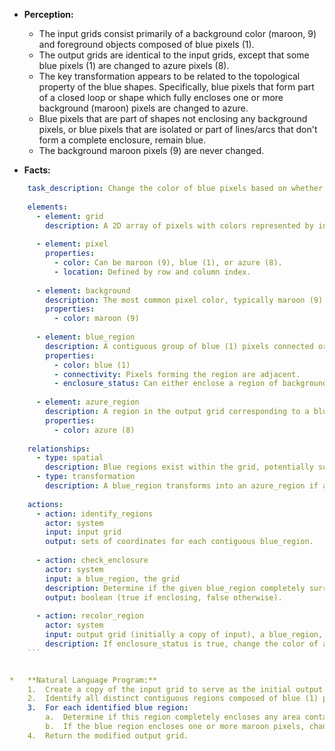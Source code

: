 *   **Perception:**
    *   The input grids consist primarily of a background color (maroon, 9) and foreground objects composed of blue pixels (1).
    *   The output grids are identical to the input grids, except that some blue pixels (1) are changed to azure pixels (8).
    *   The key transformation appears to be related to the topological property of the blue shapes. Specifically, blue pixels that form part of a closed loop or shape which fully encloses one or more background (maroon) pixels are changed to azure.
    *   Blue pixels that are part of shapes not enclosing any background pixels, or blue pixels that are isolated or part of lines/arcs that don't form a complete enclosure, remain blue.
    *   The background maroon pixels (9) are never changed.

*   **Facts:**
    
```yaml
    task_description: Change the color of blue pixels based on whether they form part of a region that encloses background pixels.
    
    elements:
      - element: grid
        description: A 2D array of pixels with colors represented by integers 0-9.
    
      - element: pixel
        properties:
          - color: Can be maroon (9), blue (1), or azure (8).
          - location: Defined by row and column index.
    
      - element: background
        description: The most common pixel color, typically maroon (9). It defines the space outside or potentially inside foreground objects.
        properties:
          - color: maroon (9)
    
      - element: blue_region
        description: A contiguous group of blue (1) pixels connected orthogonally or diagonally (connectivity needs checking, but orthogonal seems sufficient based on examples).
        properties:
          - color: blue (1)
          - connectivity: Pixels forming the region are adjacent.
          - enclosure_status: Can either enclose a region of background pixels or not.
    
      - element: azure_region
        description: A region in the output grid corresponding to a blue_region in the input that enclosed background pixels.
        properties:
          - color: azure (8)
    
    relationships:
      - type: spatial
        description: Blue regions exist within the grid, potentially surrounding background pixels.
      - type: transformation
        description: A blue_region transforms into an azure_region if and only if it encloses one or more background (maroon) pixels. Otherwise, it remains a blue_region.
    
    actions:
      - action: identify_regions
        actor: system
        input: input grid
        output: sets of coordinates for each contiguous blue_region.
    
      - action: check_enclosure
        actor: system
        input: a blue_region, the grid
        description: Determine if the given blue_region completely surrounds any maroon (9) pixels. This involves checking if there are maroon pixels from which one cannot reach the grid boundary without crossing a blue pixel of the region.
        output: boolean (true if enclosing, false otherwise).
    
      - action: recolor_region
        actor: system
        input: output grid (initially a copy of input), a blue_region, enclosure_status
        description: If enclosure_status is true, change the color of all pixels in the blue_region from blue (1) to azure (8) in the output grid.
    ```


*   **Natural Language Program:**
    1.  Create a copy of the input grid to serve as the initial output grid.
    2.  Identify all distinct contiguous regions composed of blue (1) pixels in the input grid. Treat pixels connected orthogonally (up, down, left, right) as part of the same region.
    3.  For each identified blue region:
        a.  Determine if this region completely encloses any area containing only maroon (9) pixels. A region encloses maroon pixels if there exists at least one maroon pixel such that any path from this pixel to the boundary of the grid must cross a blue pixel belonging to the current region.
        b.  If the blue region encloses one or more maroon pixels, change the color of all pixels belonging to this region in the output grid from blue (1) to azure (8).
    4.  Return the modified output grid.